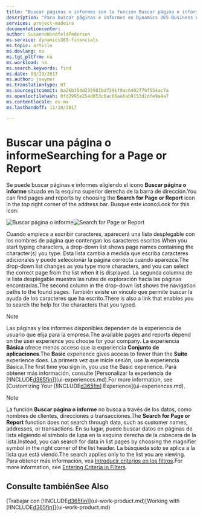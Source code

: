 ```yaml
---
title: "Buscar páginas o informes con la función Buscar página o informe | Documentos de Microsoft"
description: "Para buscar páginas e informes en Dynamics 365 Business edition, puede usar la característica Buscar página o informe."
services: project-madeira
documentationcenter: 
author: SusanneWindfeldPedersen
ms.service: dynamics365-financials
ms.topic: article
ms.devlang: na
ms.tgt_pltfrm: na
ms.workload: na
ms.search.keywords: find
ms.date: 03/29/2017
ms.author: jswymer
ms.translationtype: HT
ms.sourcegitcommit: ba26b354d235981bd7291f9ac6402779f554ac7a
ms.openlocfilehash: 0fd2995e254d053c6ac66ae6ab9153d2dfe9a4a7
ms.contentlocale: es-mx
ms.lasthandoff: 11/10/2017

---
```

# <a name="searching-for-a-page-or-report"></a><span data-ttu-id="bb2b7-103">Buscar una página o informe</span><span class="sxs-lookup"><span data-stu-id="bb2b7-103">Searching for a Page or Report</span></span>
<span data-ttu-id="bb2b7-104">Se puede buscar páginas e informes eligiendo el icono **Buscar página o informe** situado en la esquina superior derecha de la barra de dirección.</span><span class="sxs-lookup"><span data-stu-id="bb2b7-104">You can find pages and reports by choosing the **Search for Page or Report** icon in the top right corner of the address bar.</span></span> <span data-ttu-id="bb2b7-105">Busque este icono:</span><span class="sxs-lookup"><span data-stu-id="bb2b7-105">Look for this icon:</span></span>

<span data-ttu-id="bb2b7-106">![Buscar página o informe](media/ui-search/search.png "Buscar página o informe")</span><span class="sxs-lookup"><span data-stu-id="bb2b7-106">![Search for Page or Report](media/ui-search/search.png "Search for Page or Report")</span></span>

<span data-ttu-id="bb2b7-107">Cuando empiece a escribir caracteres, aparecerá una lista desplegable con los nombres de página que contengan los caracteres escritos.</span><span class="sxs-lookup"><span data-stu-id="bb2b7-107">When you start typing characters, a drop-down list shows page names containing the character(s) you type.</span></span> <span data-ttu-id="bb2b7-108">Esta lista cambia a medida que escriba caracteres adicionales y puede seleccionar la página correcta cuando aparezca.</span><span class="sxs-lookup"><span data-stu-id="bb2b7-108">The drop-down list changes as you type more characters, and you can select the correct page from the list when it is displayed.</span></span> <span data-ttu-id="bb2b7-109">La segunda columna de la lista desplegable muestra las rutas de exploración hacia las páginas encontradas.</span><span class="sxs-lookup"><span data-stu-id="bb2b7-109">The second column in the drop-down list shows the navigation paths to the found pages.</span></span> <span data-ttu-id="bb2b7-110">También existe un vínculo que permite buscar la ayuda de los caracteres que ha escrito.</span><span class="sxs-lookup"><span data-stu-id="bb2b7-110">There is also a link that enables you to search the help for the characters that you typed.</span></span>

> [!NOTE]  
>   <span data-ttu-id="bb2b7-111">Las páginas y los informes disponibles dependen de la experiencia de usuario que elija para la empresa.</span><span class="sxs-lookup"><span data-stu-id="bb2b7-111">The available pages and reports depend on the user experience you choose for your company.</span></span> <span data-ttu-id="bb2b7-112">La experiencia **Básica** ofrece menos acceso que la experiencia **Conjunto de aplicaciones**.</span><span class="sxs-lookup"><span data-stu-id="bb2b7-112">The **Basic** experience gives access to fewer than the **Suite** experience does.</span></span> <span data-ttu-id="bb2b7-113">La primera vez que inicie sesión, use la experiencia Básica.</span><span class="sxs-lookup"><span data-stu-id="bb2b7-113">The first time you sign in, you use the Basic experience.</span></span> <span data-ttu-id="bb2b7-114">Para obtener más información, consulte [Personalizar la experiencia de [!INCLUDE[d365fin](includes/d365fin_long_md.md)]](ui-experiences.md).</span><span class="sxs-lookup"><span data-stu-id="bb2b7-114">For more information, see [Customizing Your [!INCLUDE[d365fin](includes/d365fin_long_md.md)] Experience](ui-experiences.md).</span></span>

> [!NOTE]  
>   <span data-ttu-id="bb2b7-115">La función **Buscar página o informe** no busca a través de los datos, como nombres de clientes, direcciones o transacciones.</span><span class="sxs-lookup"><span data-stu-id="bb2b7-115">The **Search for Page or Report** function does not search through data, such as customer names, addresses, or transactions.</span></span> <span data-ttu-id="bb2b7-116">En su lugar, puede buscar datos en páginas de lista eligiendo el símbolo de lupa en la esquina derecha de la cabecera de la lista.</span><span class="sxs-lookup"><span data-stu-id="bb2b7-116">Instead, you can search for data in list pages by choosing the magnifier symbol in the right corner of the list header.</span></span> <span data-ttu-id="bb2b7-117">La búsqueda solo se aplica a la lista que está viendo.</span><span class="sxs-lookup"><span data-stu-id="bb2b7-117">The search applies only to the list you are viewing.</span></span> <span data-ttu-id="bb2b7-118">Para obtener más información, vea [Introducir criterios en los filtros](ui-enter-criteria-filters.md).</span><span class="sxs-lookup"><span data-stu-id="bb2b7-118">For more information, see [Entering Criteria in Filters](ui-enter-criteria-filters.md).</span></span>

## <a name="see-also"></a><span data-ttu-id="bb2b7-119">Consulte también</span><span class="sxs-lookup"><span data-stu-id="bb2b7-119">See Also</span></span>
<span data-ttu-id="bb2b7-120">[Trabajar con [!INCLUDE[d365fin](includes/d365fin_md.md)]](ui-work-product.md)</span><span class="sxs-lookup"><span data-stu-id="bb2b7-120">[Working with [!INCLUDE[d365fin](includes/d365fin_md.md)]](ui-work-product.md)</span></span>

